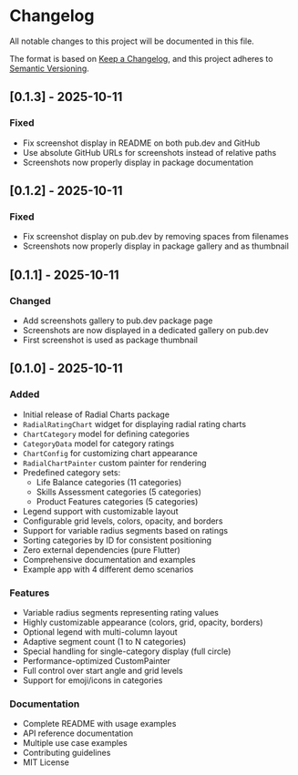 # Changelog

All notable changes to this project will be documented in this file.

The format is based on [Keep a Changelog](https://keepachangelog.com/en/1.0.0/),
and this project adheres to [Semantic Versioning](https://semver.org/spec/v2.0.0.html).

## [0.1.3] - 2025-10-11

### Fixed
- Fix screenshot display in README on both pub.dev and GitHub
- Use absolute GitHub URLs for screenshots instead of relative paths
- Screenshots now properly display in package documentation

## [0.1.2] - 2025-10-11

### Fixed
- Fix screenshot display on pub.dev by removing spaces from filenames
- Screenshots now properly display in package gallery and as thumbnail

## [0.1.1] - 2025-10-11

### Changed
- Add screenshots gallery to pub.dev package page
- Screenshots are now displayed in a dedicated gallery on pub.dev
- First screenshot is used as package thumbnail

## [0.1.0] - 2025-10-11

### Added
- Initial release of Radial Charts package
- `RadialRatingChart` widget for displaying radial rating charts
- `ChartCategory` model for defining categories
- `CategoryData` model for category ratings
- `ChartConfig` for customizing chart appearance
- `RadialChartPainter` custom painter for rendering
- Predefined category sets:
  - Life Balance categories (11 categories)
  - Skills Assessment categories (5 categories)
  - Product Features categories (5 categories)
- Legend support with customizable layout
- Configurable grid levels, colors, opacity, and borders
- Support for variable radius segments based on ratings
- Sorting categories by ID for consistent positioning
- Zero external dependencies (pure Flutter)
- Comprehensive documentation and examples
- Example app with 4 different demo scenarios

### Features
- Variable radius segments representing rating values
- Highly customizable appearance (colors, grid, opacity, borders)
- Optional legend with multi-column layout
- Adaptive segment count (1 to N categories)
- Special handling for single-category display (full circle)
- Performance-optimized CustomPainter
- Full control over start angle and grid levels
- Support for emoji/icons in categories

### Documentation
- Complete README with usage examples
- API reference documentation
- Multiple use case examples
- Contributing guidelines
- MIT License
